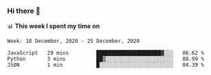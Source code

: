 ### Hi there 👋

📊 __This week I spent my time on__
<!--START_SECTION:waka-->
```text
Week: 18 December, 2020 - 25 December, 2020

JavaScript   29 mins         █████████████████████▓░░░   86.62 % 
Python       3 mins          ██▒░░░░░░░░░░░░░░░░░░░░░░   08.99 % 
JSON         1 min           █░░░░░░░░░░░░░░░░░░░░░░░░   04.39 % 
```
<!--END_SECTION:waka-->
<!--
**SREEHARI-M-S/SREEHARI-M-S** is a ✨ _special_ ✨ repository because its `README.md` (this file) appears on your GitHub profile.

Here are some ideas to get you started:

- 🔭 I’m currently working on ...
- 🌱 I’m currently learning ...
- 👯 I’m looking to collaborate on ...
- 🤔 I’m looking for help with ...
- 💬 Ask me about ...
- 📫 How to reach me: ...
- 😄 Pronouns: ...
- ⚡ Fun fact: ...
-->
